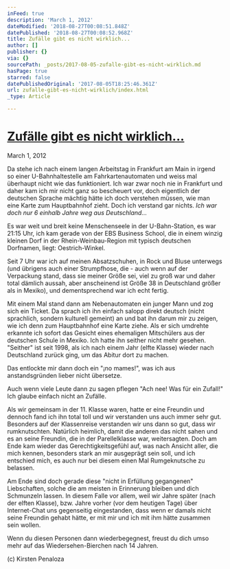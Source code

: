 ```yaml
---
inFeed: true
description: 'March 1, 2012'
dateModified: '2018-08-27T00:08:51.848Z'
datePublished: '2018-08-27T00:08:52.968Z'
title: Zufälle gibt es nicht wirklich...
author: []
publisher: {}
via: {}
sourcePath: _posts/2017-08-05-zufalle-gibt-es-nicht-wirklich.md
hasPage: true
starred: false
datePublishedOriginal: '2017-08-05T18:25:46.361Z'
url: zufalle-gibt-es-nicht-wirklich/index.html
_type: Article

---
```

# **[Zufälle gibt es nicht wirklich...][0]**

March 1, 2012

Da stehe ich nach einem langen Arbeitstag in Frankfurt am Main in irgend so einer U-Bahnhaltestelle am Fahrkartenautomaten und weiss mal überhaupt nicht wie das funktioniert. Ich war zwar noch nie in Frankfurt und daher kam ich mir nicht ganz so bescheuert vor, doch eigentlich der deutschen Sprache mächtig hätte ich doch verstehen müssen, wie man eine Karte zum Hauptbahnhof zieht. Doch ich verstand gar nichts. _Ich war doch nur 6 einhalb Jahre weg aus Deutschland..._

Es war weit und breit keine Menschenseele in der U-Bahn-Station, es war 21:15 Uhr, ich kam gerade von der EBS Business School, die in einem winzig kleinen Dorf in der Rhein-Weinbau-Region mit typisch deutschen Dorfnamen, liegt: Oestrich-Winkel.

Seit 7 Uhr war ich auf meinen Absatzschuhen, in Rock und Bluse unterwegs (und übrigens auch einer Strumpfhose, die - auch wenn auf der Verpackung stand, dass sie meiner Größe sei, viel zu groß war und daher total dämlich aussah, aber anscheinend ist Größe 38 in Deutschland größer als in Mexiko), und dementsprechend war ich echt fertig.

Mit einem Mal stand dann am Nebenautomaten ein junger Mann und zog sich ein Ticket. Da sprach ich ihn einfach salopp direkt deutsch (nicht sprachlich, sondern kulturell gemeint) an und bat ihn darum mir zu zeigen, wie ich denn zum Hauptbahnhof eine Karte ziehe. Als er sich umdrehte erkannte ich sofort das Gesicht eines ehemaligen Mitschülers aus der deutschen Schule in Mexiko. Ich hatte ihn seither nicht mehr gesehen. "Seither" ist seit 1998, als ich nach einem Jahr (elfte Klasse) wieder nach Deutschland zurück ging, um das Abitur dort zu machen.

Das entlockte mir dann doch ein "¡no mames!", was ich aus anstandsgründen lieber nicht übersetze.

Auch wenn viele Leute dann zu sagen pflegen "Ach nee! Was für ein Zufall!" Ich glaube einfach nicht an Zufälle.

Als wir gemeinsam in der 11\. Klasse waren, hatte er eine Freundin und dennoch fand ich ihn total toll und wir verstanden uns auch immer sehr gut. Besonders auf der Klassenreise verstanden wir uns dann so gut, dass wir rumknutschten. Natürlich heimlich, damit die anderen das nicht sahen und es an seine Freundin, die in der Parellelklasse war, weitersagten. Doch am Ende kam wieder das Gerechtigkeitsgefühl auf, was nach Ansicht aller, die mich kennen, besonders stark an mir ausgeprägt sein soll, und ich entschied mich, es auch nur bei diesem einen Mal Rumgeknutsche zu belassen.

Am Ende sind doch gerade diese "nicht in Erfüllung gegangenen" Liebschaften, solche die am meisten in Erinnerung bleiben und dich Schmunzeln lassen. In diesem Falle vor allem, weil wir Jahre später (nach der elften Klasse), bzw. Jahre vorher (vor dem heutigen Tage) über Internet-Chat uns gegenseitig eingestanden, dass wenn er damals nicht seine Freundin gehabt hätte, er mit mir und ich mit ihm hätte zusammen sein wollen.

Wenn du diesen Personen dann wiederbegegnest, freust du dich umso mehr auf das Wiedersehen-Bierchen nach 14 Jahren.

(c) Kirsten Penaloza

[0]: https://kirstenpenaloza.squarespace.com/deutsch-blah/2014/4/3/zuflle-gibt-es-nicht-wirklich